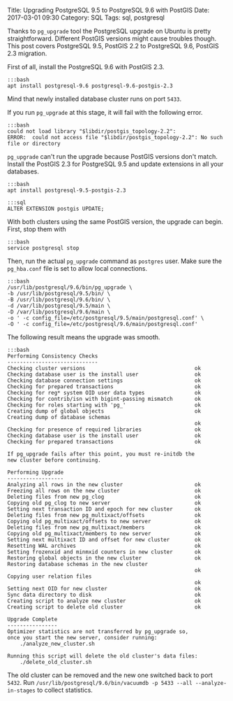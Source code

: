 Title: Upgrading PostgreSQL 9.5 to PostgreSQL 9.6 with PostGIS
Date: 2017-03-01 09:30
Category: SQL
Tags: sql, postgresql

Thanks to `pg_upgrade` tool the PostgreSQL upgrade on Ubuntu is pretty straightforward. Different PostGIS versions might cause troubles though. This post covers PostgreSQL 9.5, PostGIS 2.2 to PostgreSQL 9.6, PostGIS 2.3 migration.

First of all, install the PostgreSQL 9.6 with PostGIS 2.3.

    :::bash
    apt install postgresql-9.6 postgresql-9.6-postgis-2.3

Mind that newly installed database cluster runs on port `5433`.

If you run `pg_upgrade` at this stage, it will fail with the following error.

    :::bash
    could not load library "$libdir/postgis_topology-2.2":
    ERROR:  could not access file "$libdir/postgis_topology-2.2": No such file or directory

`pg_upgrade` can't run the upgrade because PostGIS versions don't match. Install the PostGIS 2.3 for PostgreSQL 9.5 and update extensions in all your databases.

    :::bash
    apt install postgresql-9.5-postgis-2.3

    :::sql
    ALTER EXTENSION postgis UPDATE;

With both clusters using the same PostGIS version, the upgrade can begin. First, stop them with

    :::bash
    service postgresql stop

Then, run the actual `pg_upgrade` command as `postgres` user. Make sure the `pg_hba.conf` file is set to allow local connections.

    :::bash
    /usr/lib/postgresql/9.6/bin/pg_upgrade \
    -b /usr/lib/postgresql/9.5/bin/ \
    -B /usr/lib/postgresql/9.6/bin/ \
    -d /var/lib/postgresql/9.5/main \
    -D /var/lib/postgresql/9.6/main \
    -o ' -c config_file=/etc/postgresql/9.5/main/postgresql.conf' \
    -O ' -c config_file=/etc/postgresql/9.6/main/postgresql.conf'

The following result means the upgrade was smooth.

    :::bash
    Performing Consistency Checks
    -----------------------------
    Checking cluster versions                                   ok
    Checking database user is the install user                  ok
    Checking database connection settings                       ok
    Checking for prepared transactions                          ok
    Checking for reg* system OID user data types                ok
    Checking for contrib/isn with bigint-passing mismatch       ok
    Checking for roles starting with 'pg_'                      ok
    Creating dump of global objects                             ok
    Creating dump of database schemas
                                                                ok
    Checking for presence of required libraries                 ok
    Checking database user is the install user                  ok
    Checking for prepared transactions                          ok

    If pg_upgrade fails after this point, you must re-initdb the
    new cluster before continuing.

    Performing Upgrade
    ------------------
    Analyzing all rows in the new cluster                       ok
    Freezing all rows on the new cluster                        ok
    Deleting files from new pg_clog                             ok
    Copying old pg_clog to new server                           ok
    Setting next transaction ID and epoch for new cluster       ok
    Deleting files from new pg_multixact/offsets                ok
    Copying old pg_multixact/offsets to new server              ok
    Deleting files from new pg_multixact/members                ok
    Copying old pg_multixact/members to new server              ok
    Setting next multixact ID and offset for new cluster        ok
    Resetting WAL archives                                      ok
    Setting frozenxid and minmxid counters in new cluster       ok
    Restoring global objects in the new cluster                 ok
    Restoring database schemas in the new cluster
                                                                ok
    Copying user relation files
                                                                ok
    Setting next OID for new cluster                            ok
    Sync data directory to disk                                 ok
    Creating script to analyze new cluster                      ok
    Creating script to delete old cluster                       ok

    Upgrade Complete
    ----------------
    Optimizer statistics are not transferred by pg_upgrade so,
    once you start the new server, consider running:
        ./analyze_new_cluster.sh

    Running this script will delete the old cluster's data files:
        ./delete_old_cluster.sh

The old cluster can be removed and the new one switched back to port `5432`. Run `/usr/lib/postgresql/9.6/bin/vacuumdb -p 5433 --all --analyze-in-stages` to collect statistics.
